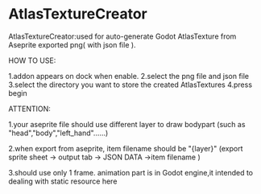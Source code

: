 # AtlasTextureCreator
AtlasTextureCreator:used for auto-generate Godot AtlasTexture from Aseprite exported png( with json file ).

HOW TO USE:

1.addon appears on dock when enable.
2.select the png file and json file
3.select the directory you want to store the created AtlasTextures
4.press begin

ATTENTION:

1.your aseprite file should use different layer to draw bodypart (such as "head","body","left_hand"……)

2.when export from aseprite, item filename should be "{layer}" (export sprite sheet -> output tab -> JSON DATA ->item filename )

3.should use only 1 frame.  animation part is in Godot engine,it intended to dealing with static resource here
